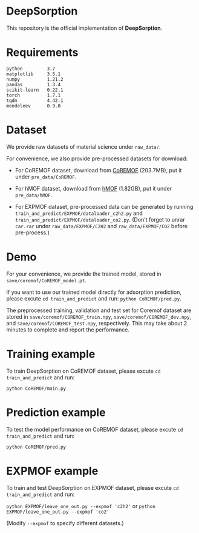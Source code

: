 # DeepSorption

This repository is the official implementation of **DeepSorption**. 


# Requirements
```
python         3.7
matplotlib     3.5.1
numpy          1.21.2
pandas         1.3.4
scikit-learn   0.22.1
torch          1.7.1
tqdm           4.42.1
mendeleev      0.9.0
```

# Dataset

We provide raw datasets of material science under `raw_data/`.

For convenience, we also provide pre-processed datasets for download: 

- For CoREMOF dataset, download from [CoREMOF](https://drive.google.com/drive/folders/1GOCK6z7c1Vn9-HCUAlsXtpis0aKwmnXS?usp=sharing) (203.7MB), put it under `pre_data/CoREMOF`.

- For hMOF dataset, download from [hMOF](https://drive.google.com/drive/folders/1GvxCq-Us0QrQ9Cpyut799zSkQNBBYvuS?usp=sharing) (1.82GB), put it under `pre_data/hMOF`.

- For EXPMOF dataset, pre-processed data can be generated by running `train_and_predict/EXPMOF/dataloader_c2h2.py` and `train_and_predict/EXPMOF/dataloader_co2.py`. (Don't forget to unrar `car.rar` under `raw_data/EXPMOF/C2H2` and `raw_data/EXPMOF/CO2` before pre-process.)


# Demo

For your convenience, we provide the trained model, stored in `save/coremof/CoREMOF_model.pt`.

If you want to use our trained model directly for adsorption prediction, please excute `cd train_and_predict` and run: `python CoREMOF/pred.py`. 

The preprocessed training, validation and test set for Coremof dataset are stored in `save/coremof/COREMOF_train.npy`, `save/coremof/COREMOF_dev.npy`, and `save/coremof/COREMOF_test.npy`, respectively. This may take about 2 minutes to complete and report the performance. 


# Training example

To train DeepSorption on CoREMOF dataset, please excute `cd train_and_predict` and run: 

`python CoREMOF/main.py`


# Prediction example

To test the model performance on CoREMOF dataset, please excute `cd train_and_predict` and run:

`python CoREMOF/pred.py`


# EXPMOF example


To train and test DeepSorption on EXPMOF dataset, please excute `cd train_and_predict` and run: 

`python EXPMOF/leave_one_out.py --expmof 'c2h2'` or `python EXPMOF/leave_one_out.py --expmof 'co2'`

(Modify `--expmof` to specify different datasets.)



